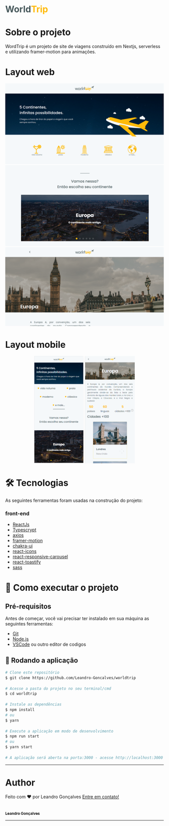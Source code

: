 <p align="center">
  <h1 style="color:#47585b">World<span style="color:#ffba08">Trip</span></h1>
</p>

# Sobre o projeto
  WordTrip é um projeto de site de viagens construído em Nextjs, serverless e utilizando framer-motion para animações.

# Layout web
<p align="center">
  <img src="files/img/web/home.png"alt="worldtrip">
  <img src="files/img/web/slider.png"alt="worldtrip">
  <img src="files/img/web/continent.png"alt="worldtrip">
</p>

# Layout mobile
<p align="center">
  <img src="files/img/mobile/home.png" height="340" alt="worldtrip" />
  <img src="files/img/mobile/continent.png" height="340" alt="worldtrip" />
</p>

# 🛠 Tecnologias
As seguintes ferramentas foram usadas na construção do projeto:

### front-end

- [ReactJs](https://pt-br.reactjs.org)
- [Typescrypt](https://www.typescriptlang.org)
- [axios](https://www.npmjs.com/package/axios)
- [framer-motion](https://www.npmjs.com/package/framer-motion)
- [chakra-ui](https://chakra-ui.com)
- [react-icons](https://www.npmjs.com/package/react-icons)
- [react-responsive-carousel](https://www.npmjs.com/package/react-responsive-carousel)
- [react-toastify](https://www.npmjs.com/package/react-toastify)
- [sass](https://sass-lang.com)

# 🚀 Como executar o projeto

## Pré-requisitos
Antes de começar, você vai precisar ter instalado em sua máquina as seguintes ferramentas:

 * [Git](https://git-scm.com)
 * [Node.js](https://nodejs.org)
 * [VSCode](https://code.visualstudio.com) ou outro editor de codigos

## 🧭 Rodando a aplicação

```bash
# Clone este repositório
$ git clone https://github.com/Leandro-Goncalves/worldtrip

# Acesse a pasta do projeto no seu terminal/cmd
$ cd worldtrip

# Instale as dependências
$ npm install
# ou
$ yarn

# Execute a aplicação em modo de desenvolvimento
$ npm run start
# ou
$ yarn start

# A aplicação será aberta na porta:3000 - acesse http://localhost:3000
```
---

# Author
Feito com ❤️ por Leandro Gonçalves [Entre em contato!](mailto:leandrogoncalvesprofissional@hotmail.com)

<a href="https://github.com/Leandro-Goncalves/">
  <img
    width="150px"
    src="https://github.com/Leandro-Goncalves.png"
    alt=""
  />
 <br />
 <sub><b>Leandro Gonçalves</b></sub></a>

---